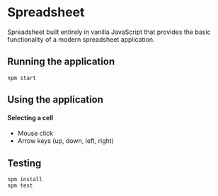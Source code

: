 # Spreadsheet

Spreadsheet built entirely in vanilla JavaScript that provides the basic functionality of a modern spreadsheet application.

## Running the application
```
npm start
```

## Using the application
#### Selecting a cell
- Mouse click
- Arrow keys (up, down, left, right)

## Testing
```
npm install
npm test
```
